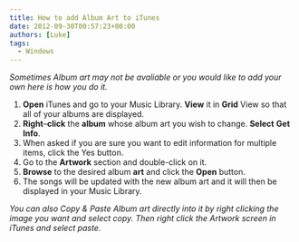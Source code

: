 ```yaml
---
title: How to add Album Art to iTunes
date: 2012-09-30T00:57:23+00:00
authors: [Luke]
tags:
  - Windows
---
```

_Sometimes Album art may not be avaliable or you would like to add your own here is how you do it._

  1. **Open** iTunes and go to your Music Library. **View** it in **Grid** View so that all of your albums are displayed.
  2. **Right**&#8211;**click** the **album** whose album art you wish to change. **Select** **Get** **Info**.
  3. When asked if you are sure you want to edit information for multiple items, click the Yes button.
  4. Go to the **Artwork** section and double-click on it.
  5. **Browse** to the desired album **art** and click the **Open** button.
  6. The songs will be updated with the new album art and it will then be displayed in your Music Library.

_You can also Copy & Paste Album art directly into it by right clicking the image you want and select copy. Then right click the Artwork screen in iTunes and select paste._